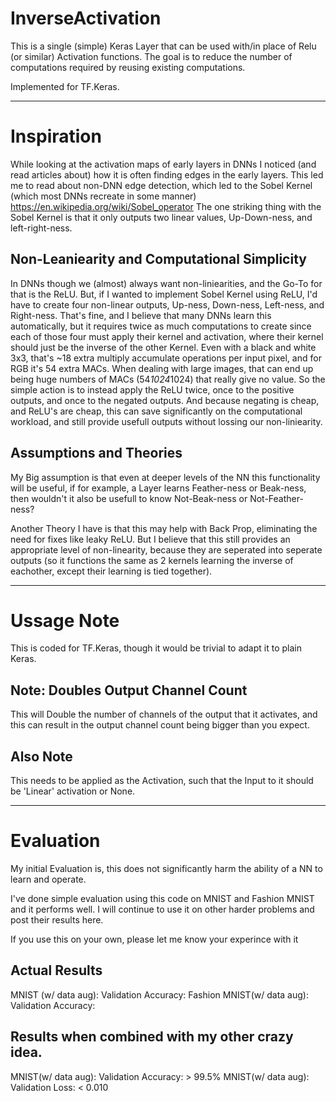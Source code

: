 # InverseActivation
This is a single (simple) Keras Layer that can be used with/in place of Relu (or similar) Activation functions. The goal is to reduce the number of computations required by reusing existing computations. 

Implemented for TF.Keras.

---

# Inspiration
While looking at the activation maps of early layers in DNNs I noticed (and read articles about) how it is often finding edges in the early layers. This led me to read about non-DNN edge detection, which led to the Sobel Kernel (which most DNNs recreate in some manner) https://en.wikipedia.org/wiki/Sobel_operator
The one striking thing with the Sobel Kernel is that it only outputs two linear values, Up-Down-ness, and left-right-ness. 

## Non-Leaniearity and Computational Simplicity
In DNNs though we (almost) always want non-liniearities, and the Go-To for that is the ReLU. But, if I wanted to implement Sobel Kernel using ReLU, I'd have to create four non-linear outputs, Up-ness, Down-ness, Left-ness, and Right-ness. That's fine, and I believe that many DNNs learn this automatically, but it requires twice as much computations to create since each of those four must apply their kernel and activation, where their kernel should just be the inverse of the other Kernel. Even with a black and white 3x3, that's ~18 extra multiply accumulate operations per input pixel, and for RGB it's 54 extra MACs. When dealing with large images, that can end up being huge numbers of MACs (54*1024*1024) that really give no value. So the simple action is to instead apply the ReLU twice, once to the positive outputs, and once to the negated outputs. And because negating is cheap, and ReLU's are cheap, this can save significantly on the computational workload, and still provide usefull outputs without lossing our non-liniearity. 

## Assumptions and Theories

My Big assumption is that even at deeper levels of the NN this functionality will be useful, if for example, a Layer learns Feather-ness or Beak-ness, then wouldn't it also be usefull to know Not-Beak-ness or Not-Feather-ness? 

Another Theory I have is that this may help with Back Prop, eliminating the need for fixes like leaky ReLU. But I believe that this still provides an appropriate level of non-linearity, because they are seperated into seperate outputs (so it functions the same as 2 kernels learning the inverse of eachother, except their learning is tied together).

---

# Ussage Note
This is coded for TF.Keras, though it would be trivial to adapt it to plain Keras.

## Note: Doubles Output Channel Count 
This will Double the number of channels of the output that it activates, and this can result in the output channel count being bigger than you expect. 

## Also Note
This needs to be applied as the Activation, such that the Input to it should be 'Linear' activation or None.

---

# Evaluation
My initial Evaluation is, this does not significantly harm the ability of a NN to learn and operate. 



I've done simple evaluation using this code on MNIST and Fashion MNIST and it performs well. 
I will continue to use it on other harder problems and post their results here. 


If you use this on your own, please let me know your experince with it

## Actual Results
MNIST (w/ data aug): Validation Accuracy: 
Fashion MNIST(w/ data aug): Validation Accuracy:

## Results when combined with my other crazy idea.
MNIST(w/ data aug): Validation Accuracy: > 99.5%
MNIST(w/ data aug): Validation Loss: < 0.010








